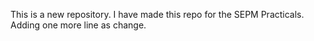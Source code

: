 This is a new repository. I have made this repo for the SEPM Practicals.
Adding one more line as change.
